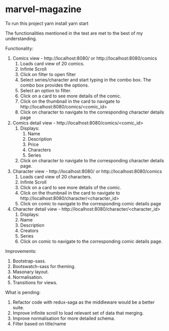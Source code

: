# marvel-magazine
To run this project
yarn install
yarn start

The functionalities mentioned in the test are met to the best of my understanding.

Functionality:
1)  Comics view - http://localhost:8080/ or http://localhost:8080/comics
	1)  Loads card view of 20 comics.
	2) Infinte Scroll
	3) Click on filter to open filter
	4) Select series/character and start typing in the combo box. The combo box provides the options.
	5) Select an option to filter. 
	6) Click on a card to see more details of the comic.
	7) Click on the thumbnail in the card to navigate to http://localhost:8080/comics/<comic_id>
	8) Click on character to navigate to the corresponding character details page
2)  Comics detail view -  http://localhost:8080/comics/<comic_id>
    1) Displays:
        1)  Name
        2)  Description
        3)  Price
        4)  Characters
        5)  Series
    2)  Click on character to navigate to the corresponding character details page.
3)  Character view - http://localhost:8080/ or http://localhost:8080/comics
    1)  Loads card view of 20 characters.
    2) Infinte Scroll
    3) Click on a card to see more details of the comic.
    4) Click on the thumbnail in the card to navigate to http://localhost:8080/character/<character_id>
    5) Click on comic to navigate to the corresponding comic details page
4)  Character detail view -  http://localhost:8080/character/<character_id>
    1) Displays:
    1)  Name
    2)  Description
    3)  Creators
    4)  Series
    5)  Click on comic to navigate to the corresponding comic details page.

Improvements:
1)  Bootstrap-sass.
2)  Bootswatch-sass for theming.
3)  Masonary layout.
4)  Normalisation.
5)  Transitions for views.


What is pending:
1) Refactor code with redux-saga as the middleware would be a better suite.
2) Improve infinite scroll to load relevant set of data that merging.
3) Improve normalisation for more detailed schema.
4) Filter based on title/name
